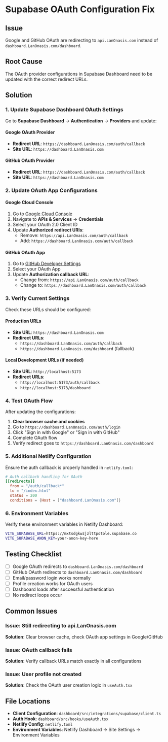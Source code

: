 # Supabase OAuth Configuration Fix

## Issue
Google and GitHub OAuth are redirecting to `api.LanOnasis.com` instead of `dashboard.LanOnasis.com/dashboard`.

## Root Cause
The OAuth provider configurations in Supabase Dashboard need to be updated with the correct redirect URLs.

## Solution

### 1. Update Supabase Dashboard OAuth Settings

Go to **Supabase Dashboard** → **Authentication** → **Providers** and update:

#### Google OAuth Provider
- **Redirect URL**: `https://dashboard.LanOnasis.com/auth/callback`
- **Site URL**: `https://dashboard.LanOnasis.com`

#### GitHub OAuth Provider  
- **Redirect URL**: `https://dashboard.LanOnasis.com/auth/callback`
- **Site URL**: `https://dashboard.LanOnasis.com`

### 2. Update OAuth App Configurations

#### Google Cloud Console
1. Go to [Google Cloud Console](https://console.cloud.google.com/)
2. Navigate to **APIs & Services** → **Credentials**
3. Select your OAuth 2.0 Client ID
4. Update **Authorized redirect URIs**:
   - Remove: `https://api.LanOnasis.com/auth/callback`
   - Add: `https://dashboard.LanOnasis.com/auth/callback`

#### GitHub OAuth App
1. Go to [GitHub Developer Settings](https://github.com/settings/developers)
2. Select your OAuth App
3. Update **Authorization callback URL**:
   - Change from: `https://api.LanOnasis.com/auth/callback`
   - Change to: `https://dashboard.LanOnasis.com/auth/callback`

### 3. Verify Current Settings

Check these URLs should be configured:

#### Production URLs
- **Site URL**: `https://dashboard.LanOnasis.com`
- **Redirect URLs**: 
  - `https://dashboard.LanOnasis.com/auth/callback`
  - `https://dashboard.LanOnasis.com/dashboard` (fallback)

#### Local Development URLs (if needed)
- **Site URL**: `http://localhost:5173`
- **Redirect URLs**:
  - `http://localhost:5173/auth/callback`
  - `http://localhost:5173/dashboard`

### 4. Test OAuth Flow

After updating the configurations:

1. **Clear browser cache and cookies**
2. Go to `https://dashboard.LanOnasis.com/auth/login`
3. Click "Sign in with Google" or "Sign in with GitHub"
4. Complete OAuth flow
5. Verify redirect goes to `https://dashboard.LanOnasis.com/dashboard`

### 5. Additional Netlify Configuration

Ensure the auth callback is properly handled in `netlify.toml`:

```toml
# Auth callback handling for OAuth
[[redirects]]
  from = "/auth/callback*"
  to = "/index.html"
  status = 200
  conditions = {Host = ["dashboard.LanOnasis.com"]}
```

### 6. Environment Variables

Verify these environment variables in Netlify Dashboard:

```bash
VITE_SUPABASE_URL=https://mxtsdgkwzjzlttpotole.supabase.co
VITE_SUPABASE_ANON_KEY=your-anon-key-here
```

## Testing Checklist

- [ ] Google OAuth redirects to `dashboard.LanOnasis.com/dashboard`
- [ ] GitHub OAuth redirects to `dashboard.LanOnasis.com/dashboard`  
- [ ] Email/password login works normally
- [ ] Profile creation works for OAuth users
- [ ] Dashboard loads after successful authentication
- [ ] No redirect loops occur

## Common Issues

### Issue: Still redirecting to api.LanOnasis.com
**Solution**: Clear browser cache, check OAuth app settings in Google/GitHub

### Issue: OAuth callback fails
**Solution**: Verify callback URLs match exactly in all configurations

### Issue: User profile not created
**Solution**: Check the OAuth user creation logic in `useAuth.tsx`

## File Locations

- **Client Configuration**: `dashboard/src/integrations/supabase/client.ts`
- **Auth Hook**: `dashboard/src/hooks/useAuth.tsx`
- **Netlify Config**: `netlify.toml`
- **Environment Variables**: Netlify Dashboard → Site Settings → Environment Variables